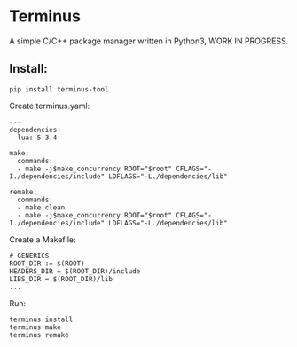 # Terminus

A simple C/C++ package manager written in Python3, WORK IN PROGRESS.

## Install:
```
pip install terminus-tool
```

Create terminus.yaml:
```
---
dependencies:
  lua: 5.3.4
  
make:
  commands:
  - make -j$make_concurrency ROOT="$root" CFLAGS="-I./dependencies/include" LDFLAGS="-L./dependencies/lib"

remake:
  commands:
  - make clean
  - make -j$make_concurrency ROOT="$root" CFLAGS="-I./dependencies/include" LDFLAGS="-L./dependencies/lib"
```

Create a Makefile:
```
# GENERICS
ROOT_DIR := $(ROOT)
HEADERS_DIR = $(ROOT_DIR)/include
LIBS_DIR = $(ROOT_DIR)/lib
...
```

Run:
```
terminus install
terminus make
terminus remake
```























